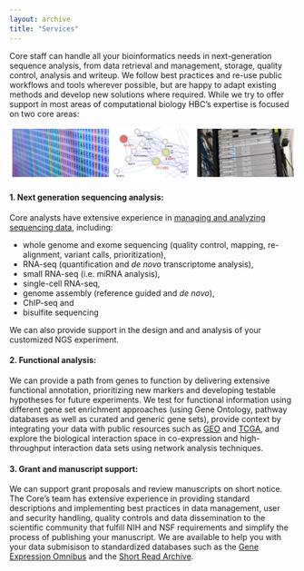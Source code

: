 ```yaml
---
layout: archive
title: "Services"
---
```



Core staff can handle all your bioinformatics needs in next-generation sequence analysis, from data retrieval and management, storage, quality control, analysis and writeup. We follow best practices and re-use public workflows and tools wherever possible, but are happy to adapt existing methods and develop new solutions where required. While we try to offer support in most areas of computational biology HBC’s expertise is focused on two core areas:
 
![](/images/services.jpg) 
 
#### 1. Next generation sequencing analysis: 

Core analysts have extensive experience in [managing and analyzing sequencing data](https://bcbio-nextgen.readthedocs.org/), including:

- whole genome and exome sequencing (quality control, mapping, re-alignment, variant calls, prioritization), 
- RNA-seq (quantification and _de novo_ transcriptome analysis), 
- small RNA-seq (i.e. miRNA analysis),
- single-cell RNA-seq, 
- genome assembly (reference guided and _de novo_),  
- ChIP-seq and 
- bisulfite sequencing 

We can also provide support in the design and and analysis of your customized NGS experiment.

#### 2. Functional analysis:

We can provide a path from genes to function by delivering extensive functional annotation, prioritizing new markers and developing testable hypotheses for future experiments. We test for functional information using different gene set enrichment approaches (using Gene Ontology, pathway databases as well as curated and generic gene sets), provide context by integrating your data with public resources such as [GEO](http://www.ncbi.nlm.nih.gov/geo/) and [TCGA](https://cancergenome.nih.gov/), and explore the biological interaction space in co-expression and high-throughput interaction data sets using network analysis techniques.


#### 3. Grant and manuscript support:

We can support grant proposals and review manuscripts on short notice. The Core’s team has extensive experience in providing standard descriptions and implementing best practices in data management, user and security handling, quality controls and data dissemination to the scientific community that fulfill NIH and NSF requirements and simplify the process of publishing your manuscript. We are available to help you with your data submisison to standardized databases such as the [Gene Expression Omnibus](https://www.ncbi.nlm.nih.gov/geo/) and the [Short Read Archive](https://www.ncbi.nlm.nih.gov/sra).

